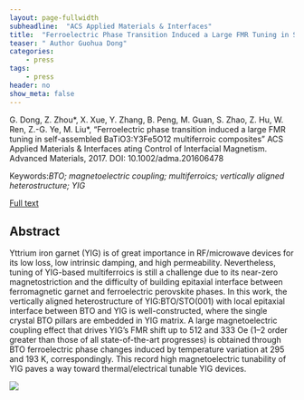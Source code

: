 ```yaml
---
layout: page-fullwidth
subheadline:  "ACS Applied Materials & Interfaces"
title:  "Ferroelectric Phase Transition Induced a Large FMR Tuning in Self-Assembled BaTiO3:Y3Fe5O12 Multiferroic Composites"
teaser: " Author Guohua Dong"
categories:
    - press
tags:
    - press
header: no
show_meta: false
---
```

<!--more-->
<!--<div class="row">-->
<div >
<p>
 G. Dong, Z. Zhou*, X. Xue, Y. Zhang, B. Peng, M. Guan, S. Zhao, Z. Hu, W. Ren, Z.-G. Ye, M. Liu*, “Ferroelectric phase transition induced a large FMR tuning in self-assembled BaTiO3:Y3Fe5O12 multiferroic composites” ACS Applied Materials & Interfaces ating Control of Interfacial Magnetism.</h3> Advanced Materials, 2017. DOI: 10.1002/adma.201606478</p>
 <p>Keywords:<em>BTO; magnetoelectric coupling; multiferroics; vertically aligned heterostructure; YIG</em></p>
 <a href="http://pubs.acs.org/doi/abs/10.1021/acsami.7b06876?journalCode=aamick">Full text</a>
</div>
<div style="display: inline-block;">
<h2>Abstract</h2>

<p>Yttrium iron garnet (YIG) is of great importance in RF/microwave devices for its low loss, low intrinsic damping, and high permeability. Nevertheless, tuning of YIG-based multiferroics is still a challenge due to its near-zero magnetostriction and the difficulty of building epitaxial interface between ferromagnetic garnet and ferroelectric perovskite phases. In this work, the vertically aligned heterostructure of YIG:BTO/STO(001) with local epitaxial interface between BTO and YIG is well-constructed, where the single crystal BTO pillars are embedded in YIG matrix. A large magnetoelectric coupling effect that drives YIG’s FMR shift up to 512 and 333 Oe (1–2 order greater than those of all state-of-the-art progresses) is obtained through BTO ferroelectric phase changes induced by temperature variation at 295 and 193 K, correspondingly. This record high magnetoelectric tunability of YIG paves a way toward thermal/electrical tunable YIG devices.</p>

<img src="{{ site.urlimg }}am-2017-06876z_0004.gif" class="aligncenter">
</div>


